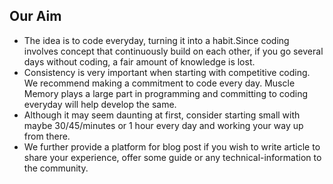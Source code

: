 ##  Our Aim
* The idea is to code everyday, turning it into a habit.Since coding involves concept that continuously build on each other, if you go several days without
coding, a fair amount of knowledge is lost.
* Consistency is very important when starting with competitive coding. We recommend making a
commitment to code every day. Muscle Memory plays a large part in programming and committing to
coding everyday will help develop the same.
* Although it may seem daunting at first, consider starting small with maybe 30/45/minutes or 1 hour
every day and working your way up from there.
* We further provide a platform for blog post if you wish to write article to share your experience, offer
some guide or any technical-information to the community.

